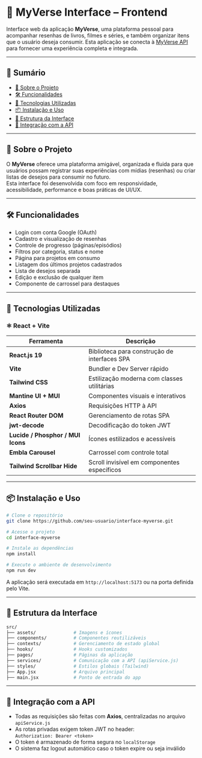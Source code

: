 # 🎨 MyVerse Interface – Frontend

Interface web da aplicação **MyVerse**, uma plataforma pessoal para acompanhar resenhas de livros, filmes e séries, e também organizar itens que o usuário deseja consumir. Esta aplicação se conecta à [MyVerse API](https://github.com/Allysson-ryan/MyVerse-Api) para fornecer uma experiência completa e integrada.

---

## 📑 Sumário

- [📱 Sobre o Projeto](#-sobre-o-projeto)
- [🛠️ Funcionalidades](#️-funcionalidades)
- [🚀 Tecnologias Utilizadas](#-tecnologias-utilizadas)
- [📦 Instalação e Uso](#-instalação-e-uso)
- [🧩 Estrutura da Interface](#-estrutura-da-interface)
- [🔗 Integração com a API](#-integração-com-a-api)

---

## 📱 Sobre o Projeto

O **MyVerse** oferece uma plataforma amigável, organizada e fluida para que usuários possam registrar suas experiências com mídias (resenhas) ou criar listas de desejos para consumir no futuro.  
Esta interface foi desenvolvida com foco em responsividade, acessibilidade, performance e boas práticas de UI/UX.

---

## 🛠️ Funcionalidades

- Login com conta Google (OAuth)
- Cadastro e visualização de resenhas
- Controle de progresso (páginas/episódios)
- Filtros por categoria, status e nome
- Página para projetos em consumo
- Listagem dos últimos projetos cadastrados
- Lista de desejos separada
- Edição e exclusão de qualquer item
- Componente de carrossel para destaques

---

## 🚀 Tecnologias Utilizadas

### ⚛️ React + Vite

| Ferramenta                        | Descrição                                    |
| --------------------------------- | -------------------------------------------- |
| **React.js 19**                   | Biblioteca para construção de interfaces SPA |
| **Vite**                          | Bundler e Dev Server rápido                  |
| **Tailwind CSS**                  | Estilização moderna com classes utilitárias  |
| **Mantine UI + MUI**              | Componentes visuais e interativos            |
| **Axios**                         | Requisições HTTP à API                       |
| **React Router DOM**              | Gerenciamento de rotas SPA                   |
| **jwt-decode**                    | Decodificação do token JWT                   |
| **Lucide / Phosphor / MUI Icons** | Ícones estilizados e acessíveis              |
| **Embla Carousel**                | Carrossel com controle total                 |
| **Tailwind Scrollbar Hide**       | Scroll invisível em componentes específicos  |

---

## 📦 Instalação e Uso

```bash
# Clone o repositório
git clone https://github.com/seu-usuario/interface-myverse.git

# Acesse o projeto
cd interface-myverse

# Instale as dependências
npm install

# Execute o ambiente de desenvolvimento
npm run dev
```

A aplicação será executada em `http://localhost:5173` ou na porta definida pelo Vite.

---

## 🧩 Estrutura da Interface

```bash
src/
├── assets/              # Imagens e ícones
├── components/          # Componentes reutilizáveis
├── contexts/            # Gerenciamento de estado global
├── hooks/               # Hooks customizados
├── pages/               # Páginas da aplicação
├── services/            # Comunicação com a API (apiService.js)
├── styles/              # Estilos globais (Tailwind)
├── App.jsx              # Arquivo principal
├── main.jsx             # Ponto de entrada do app
```

---

## 🔗 Integração com a API

- Todas as requisições são feitas com **Axios**, centralizadas no arquivo `apiService.js`
- As rotas privadas exigem token JWT no header:  
  `Authorization: Bearer <token>`
- O token é armazenado de forma segura no `localStorage`
- O sistema faz logout automático caso o token expire ou seja inválido
